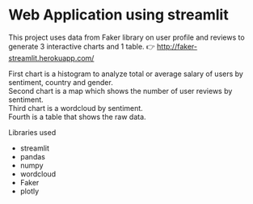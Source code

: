 # Web Application using streamlit

This project uses data from Faker library on user profile and reviews to generate 3 interactive charts and 1 table.
:point_right: http://faker-streamlit.herokuapp.com/

First chart is a histogram to analyze total or average salary of users by sentiment, country and gender.</br>
Second chart is a map which shows the number of user reviews by sentiment.</br>
Third chart is a wordcloud by sentiment.</br>
Fourth is a table that shows the raw data.</br>

Libraries used
* streamlit
* pandas
* numpy
* wordcloud
* Faker
* plotly
